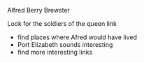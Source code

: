 Alfred Berry Brewster

Look for the soldiers of the queen link

- find places where Afred would have lived
- Port Elizabeth sounds interesting
- find more interesting links